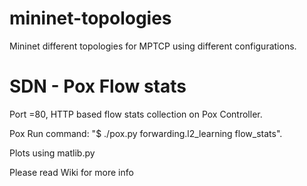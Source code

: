 # mininet-topologies
Mininet different topologies for MPTCP using different configurations.

# SDN - Pox Flow stats
Port =80, HTTP based flow stats collection on Pox Controller.

Pox Run command: "$ ./pox.py forwarding.l2_learning flow_stats".

Plots using matlib.py

Please read Wiki for more info

